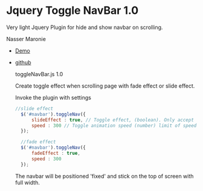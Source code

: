 # Jquery Toggle NavBar 1.0
Very light Jquery Plugin for hide and show navbar on scrolling.

Nasser Maronie
* [Demo](http://codepen.io/nassermaronie/pen/ORmyNw)
* [github](https://github.com/firstpersoncode/jQuery-hide-show-navbar)


  toggleNavBar.js 1.0

  Create toggle effect when scrolling page with fade effect or slide effect.
  
  Invoke the plugin with settings
   ```javascript
   //slide effect
     $('#navbar').toggleNav({
   	     slideEffect : true, // Toggle effect, (boolean). Only accept true or false.
         speed : 300 // Toggle animation speed (number) limit of speed is 5000.
     });

     //fade effect
     $('#navbar').toggleNav({
   	     fadeEffect : true,
         speed : 300
     });
  ```

  The navbar will be positioned 'fixed' and stick on the top of screen with full width.

